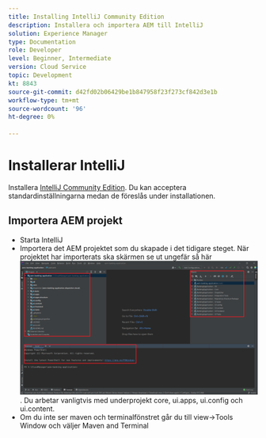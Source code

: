 ```yaml
---
title: Installing IntelliJ Community Edition
description: Installera och importera AEM till IntelliJ
solution: Experience Manager
type: Documentation
role: Developer
level: Beginner, Intermediate
version: Cloud Service
topic: Development
kt: 8843
source-git-commit: d42fd02b06429be1b847958f23f273cf842d3e1b
workflow-type: tm+mt
source-wordcount: '96'
ht-degree: 0%

---
```


# Installerar IntelliJ

Installera [IntelliJ Community Edition](https://www.jetbrains.com/idea/download/#section=windows). Du kan acceptera standardinställningarna medan de föreslås under installationen.

## Importera AEM projekt

* Starta IntelliJ
* Importera det AEM projektet som du skapade i det tidigare steget. När projektet har importerats ska skärmen se ut ungefär så här ![aem-Banking-app](assets/aem-banking-app.png). Du arbetar vanligtvis med underprojekt core, ui.apps, ui.config och ui.content.
* Om du inte ser maven och terminalfönstret går du till view->Tools Window och väljer Maven and Terminal






